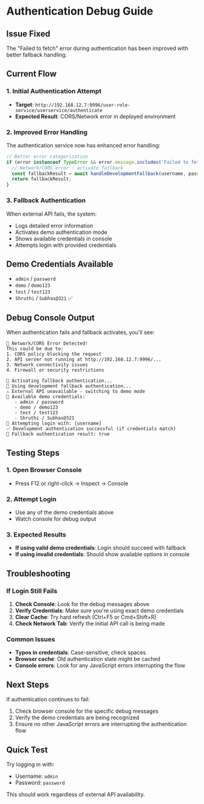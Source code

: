 # Authentication Debug Guide

## Issue Fixed
The "Failed to fetch" error during authentication has been improved with better fallback handling.

## Current Flow

### 1. Initial Authentication Attempt
- **Target**: `http://192.168.12.7:9996/user-role-service/userservice/authenticate`
- **Expected Result**: CORS/Network error in deployed environment

### 2. Improved Error Handling
The authentication service now has enhanced error handling:
```typescript
// Better error categorization
if (error instanceof TypeError && error.message.includes('Failed to fetch')) {
  // Network/CORS error - activate fallback
  const fallbackResult = await handleDevelopmentFallback(username, password);
  return fallbackResult;
}
```

### 3. Fallback Authentication
When external API fails, the system:
- Logs detailed error information
- Activates demo authentication mode
- Shows available credentials in console
- Attempts login with provided credentials

## Demo Credentials Available
- `admin` / `password`
- `demo` / `demo123`
- `test` / `test123`
- `Shruthi` / `Subhas@321` ✅

## Debug Console Output
When authentication fails and fallback activates, you'll see:
```
🚨 Network/CORS Error Detected!
This could be due to:
1. CORS policy blocking the request
2. API server not running at http://192.168.12.7:9996/...
3. Network connectivity issues
4. Firewall or security restrictions

🔄 Activating fallback authentication...
🔄 Using development fallback authentication...
⚠️ External API unavailable - switching to demo mode
🔑 Available demo credentials:
   - admin / password
   - demo / demo123
   - test / test123
   - Shruthi / Subhas@321
📝 Attempting login with: [username]
✅ Development authentication successful (if credentials match)
📝 Fallback authentication result: true
```

## Testing Steps

### 1. Open Browser Console
- Press F12 or right-click → Inspect → Console

### 2. Attempt Login
- Use any of the demo credentials above
- Watch console for debug output

### 3. Expected Results
- **If using valid demo credentials**: Login should succeed with fallback
- **If using invalid credentials**: Should show available options in console

## Troubleshooting

### If Login Still Fails
1. **Check Console**: Look for the debug messages above
2. **Verify Credentials**: Make sure you're using exact demo credentials
3. **Clear Cache**: Try hard refresh (Ctrl+F5 or Cmd+Shift+R)
4. **Check Network Tab**: Verify the initial API call is being made

### Common Issues
- **Typos in credentials**: Case-sensitive, check spaces
- **Browser cache**: Old authentication state might be cached
- **Console errors**: Look for any JavaScript errors interrupting the flow

## Next Steps
If authentication continues to fail:
1. Check browser console for the specific debug messages
2. Verify the demo credentials are being recognized
3. Ensure no other JavaScript errors are interrupting the authentication flow

## Quick Test
Try logging in with:
- Username: `admin`
- Password: `password`

This should work regardless of external API availability.
